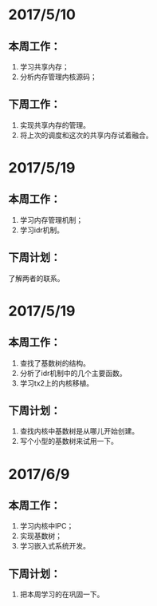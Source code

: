 # 2017/5/10

## 本周工作：
1. 学习共享内存；
2. 分析内存管理内核源码；

## 下周工作：
1. 实现共享内存的管理。
2. 将上次的调度和这次的共享内存试着融合。



# 2017/5/19

## 本周工作：
1. 学习内存管理机制；
2. 学习idr机制。

## 下周计划：
了解两者的联系。



# 2017/5/19

## 本周工作：
1. 查找了基数树的结构。
2. 分析了idr机制中的几个主要函数。
3. 学习tx2上的内核移植。

## 下周计划：
1. 查找内核中基数树是从哪儿开始创建。
2. 写个小型的基数树来试用一下。


# 2017/6/9

## 本周工作：
1. 学习内核中IPC；
2. 实现基数树；
3. 学习嵌入式系统开发。

## 下周计划：
1. 把本周学习的在巩固一下。
